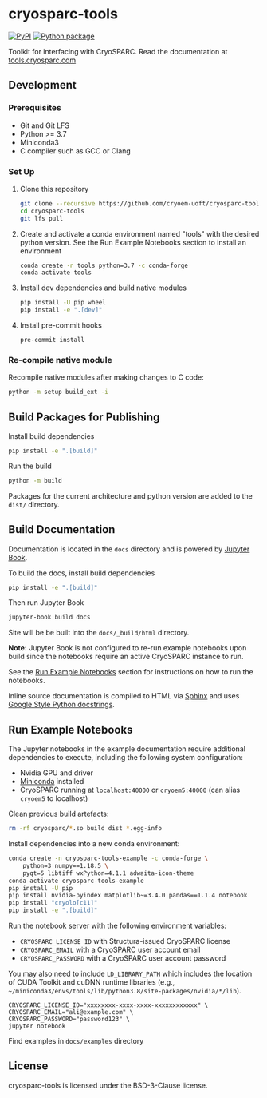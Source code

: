 # cryosparc-tools

[![PyPI](https://badgen.net/pypi/v/cryosparc-tools)](https://pypi.org/project/cryosparc-tools/)
[![Python package](https://github.com/cryoem-uoft/cryosparc-tools/actions/workflows/python-package.yml/badge.svg?branch=main)](https://github.com/cryoem-uoft/cryosparc-tools/actions/workflows/python-package.yml)

Toolkit for interfacing with CryoSPARC. Read the documentation at
[tools.cryosparc.com](https://tools.cryosparc.com)

## Development

### Prerequisites

- Git and Git LFS
- Python >= 3.7
- Miniconda3
- C compiler such as GCC or Clang

### Set Up

1. Clone this repository
   ```sh
   git clone --recursive https://github.com/cryoem-uoft/cryosparc-tools.git
   cd cryosparc-tools
   git lfs pull
   ```
2. Create and activate a conda environment named "tools" with the desired python version. See the Run Example Notebooks section to install an environment
   ```sh
   conda create -n tools python=3.7 -c conda-forge
   conda activate tools
   ```
3. Install dev dependencies and build native modules
   ```sh
   pip install -U pip wheel
   pip install -e ".[dev]"
   ```
4. Install pre-commit hooks
   ```
   pre-commit install
   ```

### Re-compile native module

Recompile native modules after making changes to C code:

```sh
python -m setup build_ext -i
```

## Build Packages for Publishing

Install build dependencies

```sh
pip install -e ".[build]"
```

Run the build

```sh
python -m build
```

Packages for the current architecture and python version are added to the
`dist/` directory.

## Build Documentation

Documentation is located in the `docs` directory and is powered by [Jupyter Book](https://jupyterbook.org/en/stable/intro.html).

To build the docs, install build dependencies

```sh
pip install -e ".[build]"
```

Then run Jupyter Book

```sh
jupyter-book build docs
```

Site will be be built into the `docs/_build/html` directory.

**Note:** Jupyter Book is not configured to re-run example notebooks upon build
since the notebooks require an active CryoSPARC instance to run.

See the [Run Example Notebooks](#run-example-notebooks) section for instructions
on how to run the notebooks.

Inline source documentation is compiled to HTML via [Sphinx](https://www.sphinx-doc.org/en/master/index.html) and uses [Google Style Python docstrings](https://www.sphinx-doc.org/en/master/usage/extensions/example_google.html#example-google).

## Run Example Notebooks

The Jupyter notebooks in the example documentation require additional
dependencies to execute, including the following system configuration:

- Nvidia GPU and driver
- [Miniconda](https://docs.conda.io/en/latest/miniconda.html) installed
- CryoSPARC running at `localhost:40000` or `cryoem5:40000` (can alias `cryoem5` to localhost)

Clean previous build artefacts:

```sh
rm -rf cryosparc/*.so build dist *.egg-info
```

Install dependencies into a new conda environment:

```sh
conda create -n cryosparc-tools-example -c conda-forge \
    python=3 numpy==1.18.5 \
    pyqt=5 libtiff wxPython=4.1.1 adwaita-icon-theme
conda activate cryosparc-tools-example
pip install -U pip
pip install nvidia-pyindex matplotlib~=3.4.0 pandas==1.1.4 notebook
pip install "cryolo[c11]"
pip install -e ".[build]"
```

Run the notebook server with the following environment variables:

- `CRYOSPARC_LICENSE_ID` with Structura-issued CryoSPARC license
- `CRYOSPARC_EMAIL` with a CryoSPARC user account email
- `CRYOSPARC_PASSWORD` with a CryoSPARC user account password

You may also need to include `LD_LIBRARY_PATH` which includes the location of
CUDA Toolkit and cuDNN runtime libraries (e.g., `~/miniconda3/envs/tools/lib/python3.8/site-packages/nvidia/*/lib`).

```
CRYOSPARC_LICENSE_ID="xxxxxxxx-xxxx-xxxx-xxxxxxxxxxxx" \
CRYOSPARC_EMAIL="ali@example.com" \
CRYOSPARC_PASSWORD="password123" \
jupyter notebook
```

Find examples in `docs/examples` directory

## License

cryosparc-tools is licensed under the BSD-3-Clause license.
